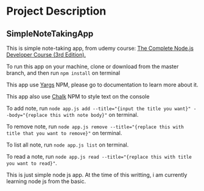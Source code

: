 # Project Description

## SimpleNoteTakingApp
This is simple note-taking app, from udemy course: <a href="https://www.udemy.com/course/the-complete-nodejs-developer-course-2/">The Complete Node.js Developer Course (3rd Edition).</a>

To run this app on your machine, clone or download from the master branch, and then run `npm install` on terminal

This app use <a href="https://www.npmjs.com/package/yargs">Yargs</a> NPM, please go to documentation to learn more about it.

This app also use <a href="https://www.npmjs.com/package/chalk">Chalk</a> NPM to style text on the console

To add note, run `node app.js add --title="{input the title you want}" --body="{replace this with note body}"` on terminal.

To remove note, run `node app.js remove --title="{replace this with title that you want to remove}"` on terminal.

To list all note, run `node app.js list` on terminal.

To read a note, run `node app.js read --title="{replace this with title you want to read}"`.

This is just simple node js app. At the time of this writting, i am currently learning node js from the basic.
